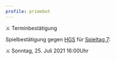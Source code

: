 ```yaml
---
profile: primebot
---
```


<discord-mention highlight profile="pinguine"></discord-mention> ⚔ Terminbestätigung

<discord-embed border-color="#f1c40f">

Spielbestätigung gegen [HGS]() für [Spieltag 7]():

⚔ Sonntag, 25. Juli 2021 16:00Uhr

</discord-embed>

